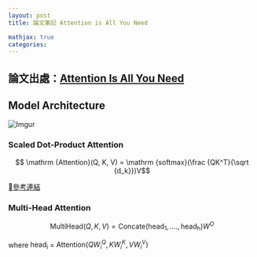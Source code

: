 ```yaml
---
layout: post
title: 論文筆記 Attention is All You Need

mathjax: true
categories: 
---
```


##  論文出處：[Attention Is All You Need](https://arxiv.org/abs/1706.03762)


##  Model Architecture

![Imgur](https://i.imgur.com/GqVhKQT.png)

### Scaled Dot-Product Attention

$$ \mathrm {Attention}(Q, K, V) = \mathrm {softmax}(\frac {QK^T}{\sqrt {d_k}})V$$

[參考連結](http://jalammar.github.io/illustrated-transformer/)

### Multi-Head Attention

$$\mathrm {MultiHead}(Q, K, V) = \mathrm {Concate(head_1, ...., head_h)}W^O$$

where $\mathrm {head_i}$ = $\mathrm {Attention}(QW_i^Q, KW_i^K, VW_i^V)$


